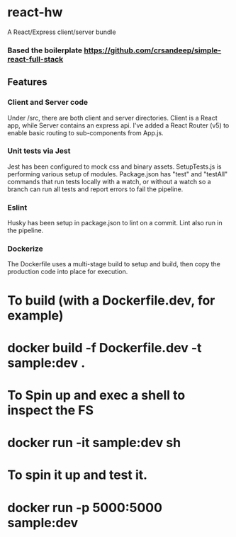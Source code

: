 # react-hw
A React/Express client/server bundle

### Based the boilerplate https://github.com/crsandeep/simple-react-full-stack


## Features

### Client and Server code
Under /src, there are both client and server directories.  Client is a React app, while Server contains an express api.
I've added a React Router (v5) to enable basic routing to sub-components from App.js.

### Unit tests via Jest
Jest has been configured to mock css and binary assets.  SetupTests.js is performing various setup of modules.  Package.json has "test" and "testAll" commands that run tests locally with a watch, or without a watch so a branch can run all tests and report errors to fail the pipeline.

### Eslint
Husky has been setup in package.json to lint on a commit.  Lint also run in the pipeline.


### Dockerize
The Dockerfile uses a multi-stage build to setup and build, then copy the production code into place for execution.

# To build (with a Dockerfile.dev, for example)
# docker build -f Dockerfile.dev -t sample:dev .

# To Spin up and exec a shell to inspect the FS
# docker run -it sample:dev sh

# To spin it up and test it.
# docker run -p 5000:5000 sample:dev
